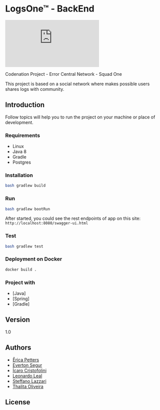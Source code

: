 # LogsOne™ -  BackEnd
[![Logsone - Find all logs here - Backend application ](https://production-squad-one.herokuapp.com/swagger-ui.html)](https://https://production-squad-one.herokuapp.com/swagger-ui.html)

Codenation Project - Error Central Network - Squad One

This project is based on a social network where makes possible users shares logs with community. 

## Introduction

Follow topics will help you to run the project on your machine or place of development.

### Requirements

* Linux
* Java 8
* Gradle
* Postgres

### Installation

```bash
bash gradlew build
```

### Run

```bash
bash gradlew bootRun
```

After started, you could see the rest endpoints of app on this site:
`http://localhost:8080/swagger-ui.html`

### Test
```bash
bash gradlew test
```

### Deployment on Docker
```bash
docker build .
```

### Project with

* [Java]
* [Spring]
* [Gradle]

## Version

1.0

## Authors

* [Êrica Petters](https://github.com/ericapetersc)
* [Everton Segur](https://github.com/EvertonFreire)
* [Ícaro Cristofolini](https://github.com/Icaruspooky)
* [Leonardo Leal](https://github.com/leonardotdleal)
* [Steffano Lazzari](https://github.com/stefanoglaz)
* [Thalita Oliveira](https://github.com/thalita)

## License

